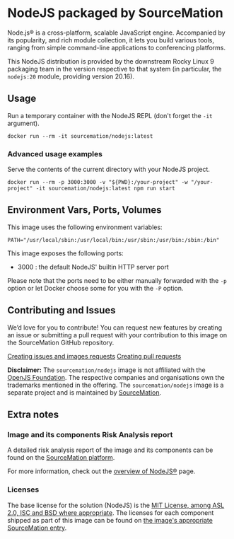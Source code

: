 # NodeJS packaged by SourceMation

Node.js® is a cross-platform, scalable JavaScript engine. Accompanied by its
popularity, and rich module collection, it lets you build various tools,
ranging from simple command-line applications to conferencing platforms.

This NodeJS distribution is provided by the downstream Rocky Linux 9 packaging
team in the version respective to that system (in particular, the `nodejs:20`
module, providing version 20.16).

## Usage

Run a temporary container with the NodeJS REPL (don't forget the `-it`
argument).

```
docker run --rm -it sourcemation/nodejs:latest
```

### Advanced usage examples

Serve the contents of the current directory with your NodeJS project.

```
docker run --rm -p 3000:3000 -v "${PWD}:/your-project" -w "/your-project" -it sourcemation/nodejs:latest npm run start
```

## Environment Vars, Ports, Volumes

This image uses the following environment variables:

```
PATH="/usr/local/sbin:/usr/local/bin:/usr/sbin:/usr/bin:/sbin:/bin"
```

This image exposes the following ports:

- 3000 : the default NodeJS' builtin HTTP server port

Please note that the ports need to be either manually forwarded with the
`-p` option or let Docker choose some for you with the `-P` option.

## Contributing and Issues

We’d love for you to contribute! You can request new features by
creating an issue or submitting a pull request with your contribution to
this image on the SourceMation GitHub repository.

[Creating issues and images requests](https://github.com/SourceMation/images/issues/new/choose)
[Creating pull requests](https://github.com/SourceMation/images/compare)

**Disclaimer:** The `sourcemation/nodejs` image is not affiliated with the
[OpenJS Foundation](https://openjsf.org/). The respective companies and
organisations own the trademarks mentioned in the offering. The
`sourcemation/nodejs` image is a separate project and is maintained by
[SourceMation](https://sourcemation.com).

## Extra notes

### Image and its components Risk Analysis report

A detailed risk analysis report of the image and its components can be found on
the [SourceMation
platform](https://www.sourcemation.com/products/429046c0-5dcd-4b05-af53-0074be75cd01/deployments).

For more information, check out the [overview of NodeJS®](https://nodejs.org/)
page.

### Licenses

The base license for the solution (NodeJS) is the [MIT License, among ASL 2.0,
ISC and BSD where
appropriate](https://github.com/nodejs/node/blob/main/LICENSE). The licenses
for each component shipped as part of this image can be found on [the image's
appropriate SourceMation
entry](https://www.sourcemation.com/products/429046c0-5dcd-4b05-af53-0074be75cd01/deployments).
